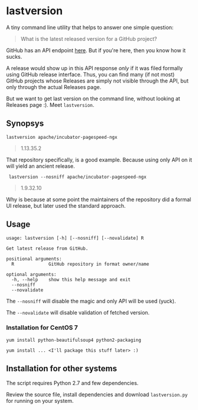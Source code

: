 # lastversion

A tiny command line utility that helps to answer one simple question:

> What is the latest released version for a GitHub project?

GitHub has an API endpoint [here](https://developer.github.com/v3/repos/releases/#get-the-latest-release). But if you're here, then you know how it sucks.

A release would show up in this API response *only* if it was filed formally using GitHub release interface. 
Thus, you can find many (if not most) GitHub projects whose Releases are simply not visible through the API, but only through the actual Releases page.

But we want to get last version on the command line, without looking at Releases page :). Meet `lastversion`.

## Synopsys

    lastversion apache/incubator-pagespeed-ngx
    
 > 1.13.35.2
 
 That repository specifically, is a good example. Because using only API on it will yield an ancient release.
 
     lastversion --nosniff apache/incubator-pagespeed-ngx
 
 > 1.9.32.10
 
 Why is because at some point the maintainers of the repository did a formal UI release, but later used the standard approach.
 
 
 ## Usage
 
 ```
 usage: lastversion [-h] [--nosniff] [--novalidate] R
 
 Get latest release from GitHub.
 
 positional arguments:
   R             GitHub repository in format owner/name
 
 optional arguments:
   -h, --help    show this help message and exit
   --nosniff
   --novalidate
```

The `--nosniff` will disable the magic and only API will be used (yuck).

The `--novalidate` will disable validation of fetched version.

### Installation for CentOS 7

    yum install python-beautifulsoup4 python2-packaging
    
    yum install ... <I'll package this stuff later> :)
    
## Installation for other systems

The script requires Python 2.7 and few dependencies. 

Review the source file, install dependencies and download `lastversion.py` for running on your system.    